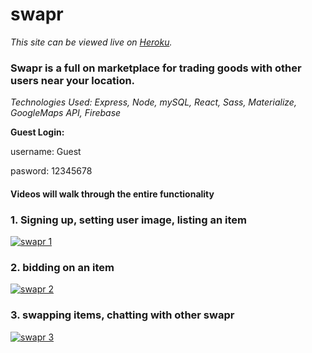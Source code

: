 # swapr
_This site can be viewed live on  [Heroku](swapr-app.herokuapp.com)._
### Swapr is a full on marketplace for trading goods with other users near your location.

_Technologies Used: Express, Node, mySQL, React, Sass, Materialize, GoogleMaps API, Firebase_

**Guest Login:**

username: Guest

pasword: 12345678

#### Videos will walk through the entire functionality

### 1. Signing up, setting user image, listing an item 

[![swapr 1](https://user-images.githubusercontent.com/28736699/31216538-d8cc0bcc-a968-11e7-9482-a6215bd9f98b.png)](https://www.youtube.com/watch?v=mso7ma1QwI4&index=1&list=PLWXOuKoGtWRxboBdH5gUYN58ki34p6DjN&t=1s)
### 2. bidding on an item 

[![swapr 2](https://user-images.githubusercontent.com/28736699/31216544-db79d8d6-a968-11e7-9a8d-b43d4435a190.png)](https://www.youtube.com/watch?v=cMtJQfA-mK4&feature=youtu.be)
### 3. swapping items, chatting with other swapr 

[![swapr 3](https://user-images.githubusercontent.com/28736699/31216543-db61730e-a968-11e7-9a08-3c50d55fb1d6.png)](https://www.youtube.com/watch?v=GgJ01EQnx2s&feature=youtu.be)

